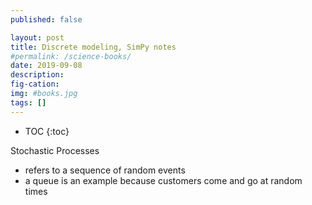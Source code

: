 ```yaml
---
published: false

layout: post
title: Discrete modeling, SimPy notes
#permalink: /science-books/
date: 2019-09-08
description:
fig-cation:
img: #books.jpg
tags: []
---
```

- TOC
{:toc}

Stochastic Processes
- refers to a sequence of random events
- a queue is an example because customers come and go at random times

